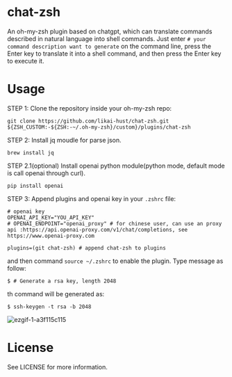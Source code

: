 # chat-zsh

An oh-my-zsh plugin based on chatgpt, which can translate commands described in natural language into shell commands. Just enter `# your command description want to generate` on the command line, press the Enter key to translate it into a shell command, and then press the Enter key to execute it.
# Usage
STEP 1: Clone the repository inside your oh-my-zsh repo:
```shell
git clone https://github.com/likai-hust/chat-zsh.git ${ZSH_CUSTOM:-${ZSH:-~/.oh-my-zsh}/custom}/plugins/chat-zsh
```
STEP 2: Install jq moudle for parse json.
```
brew install jq
```

STEP 2.1(optional) Install openai python module(python mode, default mode is call openai through curl).
```
pip install openai
```
STEP 3: Append plugins and openai key in your `.zshrc` file:
```
# openai key
OPENAI_API_KEY="YOU_API_KEY"
# OPENAI_ENDPOINT="openai_proxy" # for chinese user, can use an proxy api :https://api.openai-proxy.com/v1/chat/completions, see https://www.openai-proxy.com

plugins=(git chat-zsh) # append chat-zsh to plugins
```

and then command `source ~/.zshrc` to enable the plugin. Type message as follow:

```
$ # Generate a rsa key, length 2048
```
th command will be generated as:
```
$ ssh-keygen -t rsa -b 2048
```
![ezgif-1-a3f115c115](https://github.com/likai-hust/chat-zsh/assets/6956833/81ac1f7d-8b2b-4ebe-b9cf-ed0a3a48e655)
# License
See LICENSE for more information.
